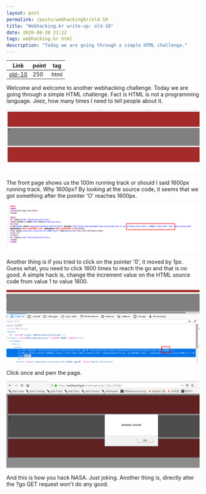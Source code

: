 ```yaml
---
layout: post
permalink: /posts/webhackingkr/old-10
title: "Webhacking.kr write-up: old-10"
date: 2020-08-30 21:22
tags: webhacking.kr html
description: "Today we are going through a simple HTML challenge."
---
```


Link | point | tag
-----|-------|----
[old-10](https://webhacking.kr/challenge/code-1/) | 250 | html

Welcome and welcome to another webhacking challenge. Today we are going through a simple HTML challenge. Fact is HTML is not a programming language. Jeez, how many times I need to tell people about it.

![question](/assets/images/webhackingkr/2020-08-30-old-10/1.png)

The front page shows us the 100m running track or should I said 1600px running track. Why 1600px? By looking at the source code, it seems that we got something after the pointer 'O' reaches 1600px.

![source](/assets/images/webhackingkr/2020-08-30-old-10/2.png)

Another thing is if you tried to click on the pointer '0', it moved by 1px. Guess what, you need to click 1600 times to reach the go and that is no good. A simple hack is, change the increment value on the HTML source code from value 1 to value 1600.

![change](/assets/images/webhackingkr/2020-08-30-old-10/3.png)

Click once and pwn the page.

![solve](/assets/images/webhackingkr/2020-08-30-old-10/4.png)

And this is how you hack NASA. Just joking. Another thing is, directly alter the ?go GET request won't do any good.
